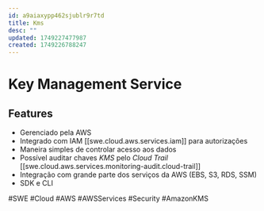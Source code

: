 ```yaml
---
id: a9aiaxypp462sjublr9r7td
title: Kms
desc: ""
updated: 1749227477987
created: 1749226788247
---
```


# Key Management Service

## Features

- Gerenciado pela AWS
- Integrado com IAM [[swe.cloud.aws.services.iam]] para autorizações
- Maneira simples de controlar acesso aos dados
- Possível auditar chaves _KMS_ pelo _Cloud Trail_ [[swe.cloud.aws.services.monitoring-audit.cloud-trail]]
- Integração com grande parte dos serviços da AWS (EBS, S3, RDS, SSM)
- SDK e CLI

#SWE #Cloud #AWS #AWSServices #Security #AmazonKMS
